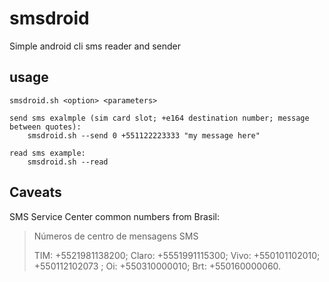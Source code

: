# smsdroid
Simple android cli sms reader and sender

## usage

	smsdroid.sh <option> <parameters>

    send sms exalmple (sim card slot; +e164 destination number; message between quotes):
    	smsdroid.sh --send 0 +551122223333 "my message here"

    read sms example:
    	smsdroid.sh --read

## Caveats

SMS Service Center common numbers from Brasil:

> Números de centro de mensagens SMS
>
> TIM: +5521981138200;
> Claro: +5551991115300;
> Vivo: +550101102010; +550112102073 ;
> Oi: +550310000010;
> Brt: +550160000060.
